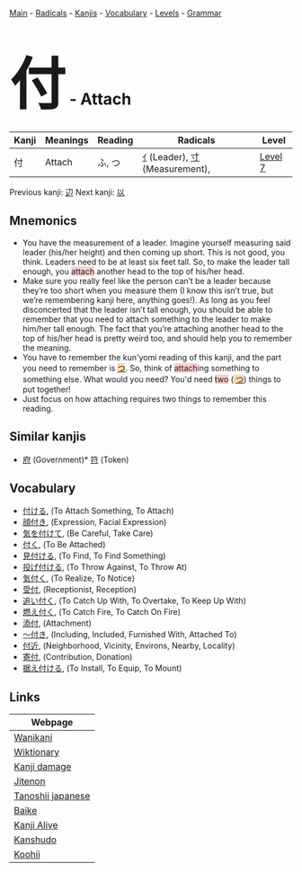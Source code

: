 <style> bigfont {font-size: 100px}</style>
[Main](../index.md) -
[Radicals](../radicals.md) -
[Kanjis](../kanjis.md) -
[Vocabulary](../vocabulary.md) -
[Levels](../levels.md) -
[Grammar](../grammar.md)
# <bigfont> 付</bigfont> - Attach 

| Kanji | Meanings | Reading | Radicals | Level |
| --- | --- | --- | --- | --- |
| 付 | Attach | ふ, つ | [ｲ](../radicals/ｲ.md) (Leader), [寸](../radicals/寸.md) (Measurement),  | [Level 7](../levels/wk_level7.md) |

Previous kanji: [辺](辺.md) Next kanji: [以](以.md) 

## Mnemonics
 * You have the measurement of a leader. Imagine yourself measuring said leader (his/her height) and then coming up short. This is not good, you think. Leaders need to be at least six feet tall. So, to make the leader tall enough, you <span style="background-color:#ffcccb"> attach</span> another head to the top of his/her head.
* Make sure you really feel like the person can’t be a leader because they’re too short when you measure them (I know this isn’t true, but we’re remembering kanji here, anything goes!). As long as you feel disconcerted that the leader isn’t tall enough, you should be able to remember that you need to attach something to the leader to make him/her tall enough. The fact that you’re attaching another head to the top of his/her head is pretty weird too, and should help you to remember the meaning.
* You have to remember the kun'yomi reading of this kanji, and the part you need to remember is <span style="background-color:#fed8b1"> [つ](https://jisho.org/search/つ)</span>. So, think of <span style="background-color:#ffcccb"> attach</span>ing something to something else. What would you need? You'd need <span style="background-color:#ffcccb"> two</span> (<span style="background-color:#fed8b1"> [つ](https://jisho.org/search/つ)</span>) things to put together!
* Just focus on how attaching requires two things to remember this reading.


## Similar kanjis
 * [府](府.md) (Government)* [符](符.md) (Token)


## Vocabulary
 * [付ける](../vocabulary/付.md), (To Attach Something, To Attach)
* [顔付き](../vocabulary/付.md), (Expression, Facial Expression)
* [気を付けて](../vocabulary/付.md), (Be Careful, Take Care)
* [付く](../vocabulary/付.md), (To Be Attached)
* [見付ける](../vocabulary/付.md), (To Find, To Find Something)
* [投げ付ける](../vocabulary/付.md), (To Throw Against, To Throw At)
* [気付く](../vocabulary/付.md), (To Realize, To Notice)
* [受付](../vocabulary/付.md), (Receptionist, Reception)
* [追い付く](../vocabulary/付.md), (To Catch Up With, To Overtake, To Keep Up With)
* [燃え付く](../vocabulary/付.md), (To Catch Fire, To Catch On Fire)
* [添付](../vocabulary/付.md), (Attachment)
* [〜付き](../vocabulary/付.md), (Including, Included, Furnished With, Attached To)
* [付近](../vocabulary/付.md), (Neighborhood, Vicinity, Environs, Nearby, Locality)
* [寄付](../vocabulary/付.md), (Contribution, Donation)
* [据え付ける](../vocabulary/付.md), (To Install, To Equip, To Mount)



## Links 

| Webpage |
| --- |
| [Wanikani          ](https://www.wanikani.com/kanji/付) |
| [Wiktionary        ](https://en.wiktionary.org/wiki/付) |
| [Kanji damage      ](http://www.kanjidamage.com/kanji/search?utf8=✓&q=付) |
| [Jitenon           ](https://jitenon.com/kanji/付) |
| [Tanoshii japanese ](https://www.tanoshiijapanese.com/dictionary/kanji.cfm?k=付) |
| [Baike             ](https://baike.baidu.com/item/付) |
| [Kanji Alive       ](https://app.kanjialive.com/付) |
| [Kanshudo          ](https://www.kanshudo.com/searchmn?q=付) |
| [Koohii            ](https://kanji.koohii.com/study/kanji/付) |
